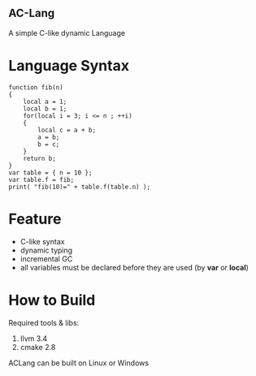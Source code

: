 AC-Lang
-------

A simple C-like dynamic Language

Language Syntax
===============

    function fib(n)
    {
        local a = 1;
        local b = 1;
        for(local i = 3; i <= n ; ++i)
        {
            local c = a + b;
            a = b;
            b = c;
        }
        return b;
    }
    var table = { n = 10 };
    var table.f = fib;
    print( "fib(10)=" + table.f(table.n) );

Feature
=======
- C-like syntax
- dynamic typing
- incremental GC
- all variables must be declared before they are used (by **var** or **local**)

How to Build
============

Required tools & libs:

1. llvm 3.4
2. cmake 2.8

ACLang can be built on Linux or Windows
